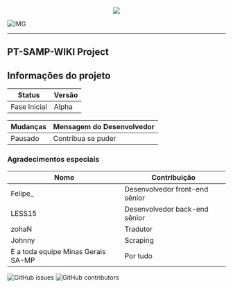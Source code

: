 <p align="center">
 <a aria-label="Logo" href="https://projeto-sa-mp-wiki-pt-br.github.io/web/">
  <img src="https://arrozmusic.000webhostapp.com/assets/images/icon.png">
 </a>
</p>

![IMG](https://img.shields.io/badge/Minas%20Gerais%20SA--MP%20Group-PT--SAMP--WIKI-%23585858__E6E6E6)
<hr>
<h2>PT-SAMP-WIKI Project</h2>


## Informações do projeto
| Status | Versão |
| ---- | ------- |
| Fase Inicial | Alpha |


| Mudanças | Mensagem do Desenvolvedor |
| ---- | ------- |
| Pausado | Contribua se puder |


### Agradecimentos especiais
| Nome | Contribuição |
| ---- | ------- |
| Felipe_ | Desenvolvedor front-end sênior |
| LESS15 | Desenvolvedor back-end sênior |
| zohaN | Tradutor |
| Johnny | Scraping |
| E a toda equipe Minas Gerais SA-MP | Por tudo |



![GitHub issues](https://img.shields.io/github/issues-raw/Projeto-SA-MP-Wiki-PT-BR/web?style=plastic)
![GitHub contributors](https://img.shields.io/github/contributors/Projeto-SA-MP-Wiki-PT-BR/web?color=D8D8D8&label=Contribuidores&logoColor=1C1C1C&style=plastic)
